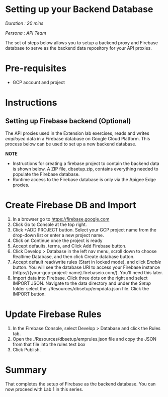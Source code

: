 # Setting up your Backend Database

*Duration : 20 mins*

*Persona : API Team*

The set of steps below allows you to setup a backend proxy and Firebase database to serve as the backend data repository for your API proxies.

# Pre-requisites

* GCP account and project

# Instructions

## Setting up Firebase backend (Optional)

The API proxies used in the Extension lab exercises, reads and writes *employee* data in a Firebase database on Google Cloud Platform. This process below can be used to set up a new backend database. 

**NOTE**
* Instructions for creating a firebase project to contain the backend data is shown below. A ZIP file, dbsetup.zip, contains everything needed to populate the Firebase database. 
* Runtime access to the Firebase database is only via the Apigee Edge proxies. 

# Create Firebase DB and Import

1. In a browser go to https://firebase.google.com
2. Click Go to Console at the top right.
3. Click +ADD PROJECT button. Select your GCP project name from the drop-down list or enter a new project name.
4. Click on Continue once the project is ready
5. Accept defaults, terms, and Click Add Firebase button.
6. Click Develop > Database in the left nav menu, scroll down to choose Realtime Database, and then click Create database button.
7. Accept default read/write rules (Start in locked mode), and click *Enable* button.
    You will see the database URI to access your Firebase instance (https://{your-gcp-project-name}.firebaseio.com/). You'll need this later.
8. Import data into Firebase. Click three dots on the right and select IMPORT JSON. Navigate to the data directory and under the *Setup* folder select the ./Resources/dbsetup/empdata.json file. Click the IMPORT button.

# Update Firebase Rules

1. In the Firebase Console, select Develop > Database and click the Rules tab. 
2. Open the ./Resources/dbsetup/emprules.json file and copy the JSON from that file into the rules text box
3. Click Publish.


# Summary

That completes the setup of Firebase as the backend database. You can now proceed with Lab 1 in this series.



